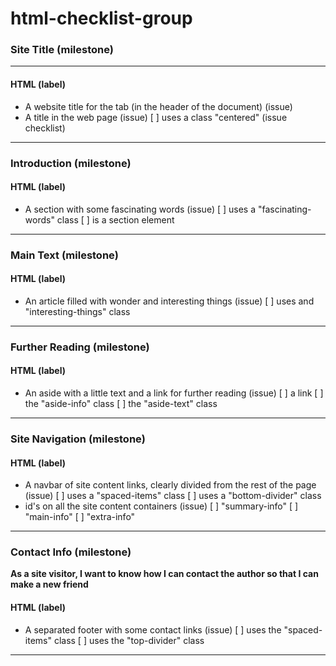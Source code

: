 # html-checklist-group
### Site Title (milestone)
---------------------------------------------------------------
#### HTML (label)
* A website title for the tab (in the header of the document) (issue)
* A title in the web page (issue)
  [ ] uses a class "centered" (issue checklist)
 ---------------------------------------------------------------
 ### Introduction (milestone)
#### HTML (label)
* A section with some fascinating words (issue)
  [ ] uses a "fascinating-words" class
  [ ] is a section element
 -------------------------------------------------------------------
  ### Main Text (milestone)
#### HTML (label)
* An article filled with wonder and interesting things (issue)
  [ ] uses and "interesting-things" class
 --------------------------------------------------------------------
  ### Further Reading (milestone)
#### HTML (label)
* An aside with a little text and a link for further reading (issue)
 [ ] a link
 [ ] the "aside-info" class
 [ ] the "aside-text" class
 ---------------------------------------------------------------------
   ### Site Navigation (milestone)
  #### HTML (label)
* A navbar of site content links, clearly divided from the rest of the page (issue)
 [ ] uses a "spaced-items" class
 [ ] uses a "bottom-divider" class
* id's on all the site content containers (issue)
 [ ] "summary-info"
 [ ] "main-info"
 [ ] "extra-info"
 ---------------------------------------------------
 ### Contact Info (milestone)
**As a site visitor, I want to know how I can contact the author so that I can make a new friend**

#### HTML (label)
* A separated footer with some contact links (issue)
 [ ] uses the "spaced-items" class
 [ ] uses the "top-divider" class
 ----------------------------------------------------
 
